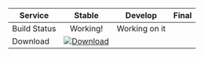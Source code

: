 | Service  | Stable         | Develop          | Final |
|----------|:---------------------------:|:----------------------------:|:----------------------------:|
| Build Status | Working! | Working on it | 
| Download | [![Download](https://i.imgur.com/odToka3.png)](https://github.com/younesk31/Rocket-Game/archive/v1.0.zip)         | |
